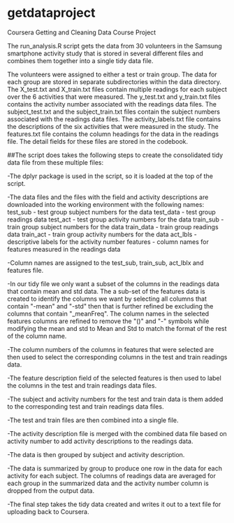 # getdataproject
Coursera Getting and Cleaning Data Course Project

The run_analysis.R script gets the data from 30 volunteers in the Samsung smartphone activity study that is stored in several different files and combines them together into a single tidy data file.

The volunteers were assigned to either a test or train group. The data for each group are stored in separate subdirectories within the data directory. The X_test.txt and X_train.txt files contain multiple readings for each subject over the 6 activities that were measured. The y_test.txt and y_train.txt files contains the activity number associated with the readings data files. The subject_test.txt and the subject_train.txt files contain the subject numbers associated with the readings data files. The activity_labels.txt file contains the descriptions of the six activities that were measured in the study. The features.txt file contains the column headings for the data in the readings file. The detail fields for these files are stored in the codebook.

##The script does takes the following steps to create the consolidated tidy data file from these multiple files:

-The dplyr package is used in the script, so it is loaded at the top of the script.

-The data files and the files with the field and activity descriptions are downloaded into the working environment with the following names:
test_sub - test group subject numbers for the data
test_data - test group readings data
test_act - test group activity numbers for the data 
train_sub - train group subject numbers for the data
train_data - train group readings data
train_act - train group activity numbers for the data 
act_lbls - descriptive labels for the activity number
features - column names for features measured in the readings data 

-Column names are assigned to the test_sub, train_sub, act_lblx and features file.

-In our tidy file we only want a subset of the columns in the readings data that contain mean and std data. The a sub-set of the features data is created to identify the columns we want by selecting all columns that contain "-mean" and "-std" then that is further refined be excluding the columns that contain "_meanFreq". The column names in the selected features columns are refined to remove the "()" and "-" symbols while modifying the mean and std to Mean and Std to match the format of the rest of the column name. 

-The column numbers of the columns in features that were selected are then used to select the corresponding columns in the test and train readings data.

-The feature description field of the selected features is then used to label the columns in the test and train readings data files.

-The subject and activity numbers for the test and train data is them added to the corresponding test and train readings data files.

-The test and train files are then combined into a single file.

-The activity description file is merged with the combined data file based on activity number to add activity descriptions to the readings data.

-The data is then grouped by subject and activity description.

-The data is summarized by group to produce one row in the data for each activity for each subject. The columns of readings data are averaged for each group in the summarized data and the activity number column is dropped from the output data.

-The final step takes the tidy data created and writes it out to a text file for uploading back to Coursera.




